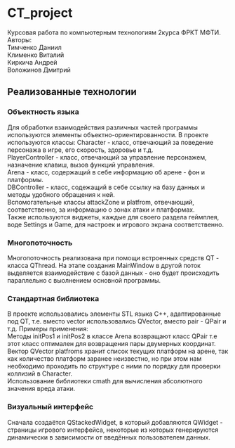 # CT_project
Курсовая работа по компьютерным технологиям 2курса ФРКТ МФТИ.  
Авторы:  
Тимченко Даниил  
Клименко Виталий  
Киркича Андрей  
Воложинов Дмитрий  
## Реализованные технологии
### Объектность языка
Для обработки взаимодействия различных частей программы используются элементы объектно-ориентированности.
В проекте используются классы:
Character - класс, отвечающий за поведение персонажа в игре, его скорость, здоровье и т.д.  
PlayerController - класс, отвечающий за управление персонажем, назначение клавиш, вызов функций управления.  
Arena - класс, содержащий в себе информацию об арене - фон и платформы.  
DBController - класс, содежащий в себе ссылку на базу данных и методы удобного обращения к ней.  
Вспомогательные классы attackZone и platfrom, отвечающий, соответственно, за информацию о зонах атаки и платформах.  
Также используются виджеты, каждые для своего раздела геймплея, воде Settings и Game, для настроек и игрового экрана соответственно.

### Многопоточность
Многопоточность реализована при помощи встроенных средств QT - класса QThread. На этапе создания MainWindow в другой поток выделяется взаимодействие с базой данных - оно будет происходить параллельно с выолнением основной программы.

### Стандартная библиотека
В проекте использовались элементы STL языка C++, адаптированные под QT, т.е. вместо vector использовались QVector, вместо pair - QPair и т.д.
Примеры применения:  
Методы initPos1 и initPos2 в классе Arena возвращают класс QPair т.е этот класс оптимален для возвращения пары двумерных координат.  
Вектор QVector platfroms хранит список текущих платформ на арене, так как количество платформ заранее неизвестно, но при этом нам необходимо проходить по структуре с ними по порядку для проверки коллизий в Character.  
Использование библиотеки cmath для вычисления абсолютного значения вреда атаки.

### Визуальный интерфейс
Сначала создаётся QStackedWidget, в который добавляются QWidget - страницы игрового интерфейса, некоторые из которых генерируются динамически в зависимости от введённых пользователем данных.
